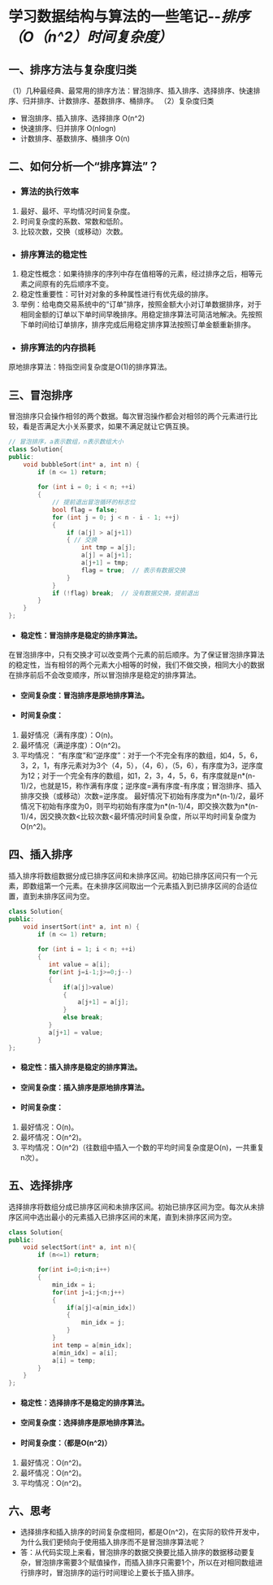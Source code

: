 # 学习数据结构与算法的一些笔记--*排序（O（n^2）时间复杂度）*

## 一、排序方法与复杂度归类
（1）几种最经典、最常用的排序方法：冒泡排序、插入排序、选择排序、快速排序、归并排序、计数排序、基数排序、桶排序。
（2）复杂度归类
* 冒泡排序、插入排序、选择排序 O(n^2)
* 快速排序、归并排序 O(nlogn)
* 计数排序、基数排序、桶排序 O(n)

## 二、如何分析一个“排序算法”？
* ### 算法的执行效率
1. 最好、最坏、平均情况时间复杂度。
2. 时间复杂度的系数、常数和低阶。
3. 比较次数，交换（或移动）次数。
* ### 排序算法的稳定性
1. 稳定性概念：如果待排序的序列中存在值相等的元素，经过排序之后，相等元素之间原有的先后顺序不变。
2. 稳定性重要性：可针对对象的多种属性进行有优先级的排序。
3. 举例：给电商交易系统中的“订单”排序，按照金额大小对订单数据排序，对于相同金额的订单以下单时间早晚排序。用稳定排序算法可简洁地解决。先按照下单时间给订单排序，排序完成后用稳定排序算法按照订单金额重新排序。
* ### 排序算法的内存损耗
原地排序算法：特指空间复杂度是O(1)的排序算法。

## 三、冒泡排序
冒泡排序只会操作相邻的两个数据。每次冒泡操作都会对相邻的两个元素进行比较，看是否满足大小关系要求，如果不满足就让它俩互换。
```cpp
// 冒泡排序，a表示数组，n表示数组大小
class Solution{
public:
    void bubbleSort(int* a, int n) {
        if (n <= 1) return;
 
        for (int i = 0; i < n; ++i) 
        {
            // 提前退出冒泡循环的标志位
            bool flag = false;
            for (int j = 0; j < n - i - 1; ++j) 
            {
                if (a[j] > a[j+1]) 
                { // 交换
                    int tmp = a[j];
                    a[j] = a[j+1];
                    a[j+1] = tmp;
                    flag = true;  // 表示有数据交换      
                }
            }
            if (!flag) break;  // 没有数据交换，提前退出
        }
    }
};
```
* #### 稳定性：冒泡排序是稳定的排序算法。
在冒泡排序中，只有交换才可以改变两个元素的前后顺序。为了保证冒泡排序算法的稳定性，当有相邻的两个元素大小相等的时候，我们不做交换，相同大小的数据在排序前后不会改变顺序，所以冒泡排序是稳定的排序算法。
* #### 空间复杂度：冒泡排序是原地排序算法。
* #### 时间复杂度：
1. 最好情况（满有序度）：O(n)。
2. 最坏情况（满逆序度）：O(n^2)。
3. 平均情况：
“有序度”和“逆序度”：对于一个不完全有序的数组，如4，5，6，3，2，1，有序元素对为3个（4，5），（4，6），（5，6），有序度为3，逆序度为12；对于一个完全有序的数组，如1，2，3，4，5，6，有序度就是n*(n-1)/2，也就是15，称作满有序度；逆序度=满有序度-有序度；冒泡排序、插入排序交换（或移动）次数=逆序度。
最好情况下初始有序度为n*(n-1)/2，最坏情况下初始有序度为0，则平均初始有序度为n*(n-1)/4，即交换次数为n*(n-1)/4，因交换次数<比较次数<最坏情况时间复杂度，所以平均时间复杂度为O(n^2)。

## 四、插入排序
插入排序将数组数据分成已排序区间和未排序区间。初始已排序区间只有一个元素，即数组第一个元素。在未排序区间取出一个元素插入到已排序区间的合适位置，直到未排序区间为空。
```cpp
class Solution{
public:
    void insertSort(int* a, int n) {
        if (n <= 1) return;
 
        for (int i = 1; i < n; ++i) 
        {
           int value = a[i];
           for(int j=i-1;j>=0;j--)
           {
               if(a[j]>value)
               {
                   a[j+1] = a[j];
               }
               else break;
           }
           a[j+1] = value;
        }
};
```
* #### 稳定性：插入排序是稳定的排序算法。
* #### 空间复杂度：插入排序是原地排序算法。
* #### 时间复杂度：
1. 最好情况：O(n)。
2. 最坏情况：O(n^2)。
3. 平均情况：O(n^2)（往数组中插入一个数的平均时间复杂度是O(n)，一共重复n次）。


## 五、选择排序
选择排序将数组分成已排序区间和未排序区间。初始已排序区间为空。每次从未排序区间中选出最小的元素插入已排序区间的末尾，直到未排序区间为空。
```cpp
class Solution{
public:
    void selectSort(int* a, int n){
        if (n<=1) return;

        for(int i=0;i<n;i++)
        {   
            min_idx = i;
            for(int j=i;j<n;j++)
            {
                if(a[j]<a[min_idx])
                {
                    min_idx = j;
                }
            }
            int temp = a[min_idx];
            a[min_idx] = a[i];
            a[i] = temp;
        }
    }
};
```
* #### 稳定性：选择排序不是稳定的排序算法。
* #### 空间复杂度：选择排序是原地排序算法。
* #### 时间复杂度：（都是O(n^2)）
1. 最好情况：O(n^2)。
2. 最坏情况：O(n^2)。
3. 平均情况：O(n^2)。


## 六、思考
* 选择排序和插入排序的时间复杂度相同，都是O(n^2)，在实际的软件开发中，为什么我们更倾向于使用插入排序而不是冒泡排序算法呢？
* 答：从代码实现上来看，冒泡排序的数据交换要比插入排序的数据移动要复杂，冒泡排序需要3个赋值操作，而插入排序只需要1个，所以在对相同数组进行排序时，冒泡排序的运行时间理论上要长于插入排序。